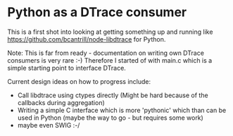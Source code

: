 
Python as a DTrace consumer
===========================

This is a first shot into looking at getting something up and running like https://github.com/bcantrill/node-libdtrace for Python. 

Note: This is far from ready - documentation on writing own DTrace consumers is very rare :-) Therefore I started of with main.c which is a simple starting point to interface DTrace.

Current design ideas on how to progress include:

 * Call libdtrace using ctypes directly (Might be hard because of the callbacks during aggregation)
 * Writing a simple C interface which is more 'pythonic' which than can be used in Python (maybe the way to go - but requires some work)
 * maybe even SWIG :-/

